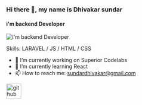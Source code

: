 ### Hi there 👋, my name is Dhivakar sundar
#### i'm backend Developer
![i'm backend Developer](https://arturssmirnovs.github.io/github-profile-readme-generator/images/banner.png)


Skills: LARAVEL / JS / HTML / CSS

- 🔭 I’m currently working on Superior Codelabs 
- 🌱 I’m currently learning React 
- 📫 How to reach me: sundardhivakar@gmail.com 


[<img src='https://cdn.jsdelivr.net/npm/simple-icons@3.0.1/icons/github.svg' alt='github' height='40'>](https://github.com/dhivakar-sundar)  

